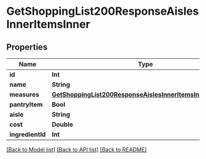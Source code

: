 # GetShoppingList200ResponseAislesInnerItemsInner

## Properties
Name | Type | Description | Notes
------------ | ------------- | ------------- | -------------
**id** | **Int** |  | 
**name** | **String** |  | 
**measures** | [**GetShoppingList200ResponseAislesInnerItemsInnerMeasures**](GetShoppingList200ResponseAislesInnerItemsInnerMeasures.md) |  | [optional] 
**pantryItem** | **Bool** |  | 
**aisle** | **String** |  | 
**cost** | **Double** |  | 
**ingredientId** | **Int** |  | 

[[Back to Model list]](../README.md#documentation-for-models) [[Back to API list]](../README.md#documentation-for-api-endpoints) [[Back to README]](../README.md)


